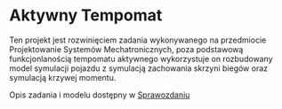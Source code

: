 # Aktywny Tempomat

Ten projekt jest rozwinięciem zadania wykonywanego na przedmiocie Projektowanie
Systemów Mechatronicznych, poza podstawową funkcjonlanością tempomatu aktywnego 
wykorzystuje on rozbudowany model symulacji pojazdu z symulacją zachowania skrzyni
biegów oraz symulacją krzywej momentu.

Opis zadania i modelu dostępny w [Sprawozdaniu](PSM_P2_Sprawozdanie.pdf)

